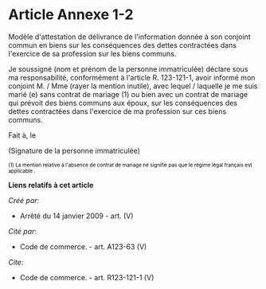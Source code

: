 # Article Annexe 1-2

Modèle d'attestation de délivrance de l'information donnée à son conjoint commun en biens sur les conséquences des dettes
contractées dans l'exercice de sa profession sur les biens communs.

Je soussigné (nom et prénom de la personne immatriculée) déclare sous ma responsabilité, conformément à l'article R.
123-121-1, avoir informé mon conjoint M. / Mme (rayer la mention inutile), avec lequel / laquelle je me suis marié (e) sans
contrat de mariage (1) ou bien avec un contrat de mariage qui prévoit des biens communs aux époux, sur les conséquences des
dettes contractées dans l'exercice de ma profession sur ces biens communs. 

Fait à, le 

(Signature de la personne immatriculée) 

<font color="#808080" size="1">
    <font size="1" color="#000000">(1) La mention relative à l'absence de contrat de mariage ne signifie pas que le régime
légal français est applicable</font>
    <font size="1" color="#000000">.</font>
  </font>

**Liens relatifs à cet article**

_Créé par_:

  - Arrêté du 14 janvier 2009 - art. (V)

_Cité par_:

  - Code de commerce. - art. A123-63 (V)

_Cite_:

  - Code de commerce. - art. R123-121-1 (V)
